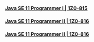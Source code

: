 ### [Java SE 11 Programmer I | 1Z0-815](OCAJP11/README.md)
### [Java SE 11 Programmer II | 1Z0-816](OCPJP11/README.md)
### [Java SE 11 Programmer II | 1Z0-816](OCPJP8/README.md)

